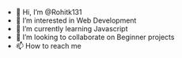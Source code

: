 - 👋 Hi, I’m @Rohitk131
- 👀 I’m interested in Web Development
- 🌱 I’m currently learning Javascript
- 💞️ I’m looking to collaborate on Beginner projects
- 📫 How to reach me 

<!---
Rohitk131/Rohitk131 is a ✨ special ✨ repository because its `README.md` (this file) appears on your GitHub profile.
You can click the Preview link to take a look at your changes.
--->
